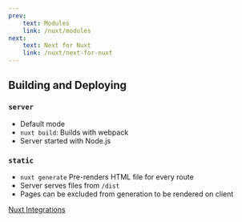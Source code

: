 ```yaml
---
prev:
    text: Modules
    link: /nuxt/modules
next:
    text: Next for Nuxt
    link: /nuxt/next-for-nuxt
---
```

## Building and Deploying

### `server`
- Default mode
- `nuxt build`: Builds with webpack
- Server started with Node.js

### `static`
- `nuxt generate` Pre-renders HTML file for every route
- Server serves files from `/dist`
- Pages can be excluded from generation to be rendered on client

[Nuxt Integrations](https://nuxtjs.org/integrations/)